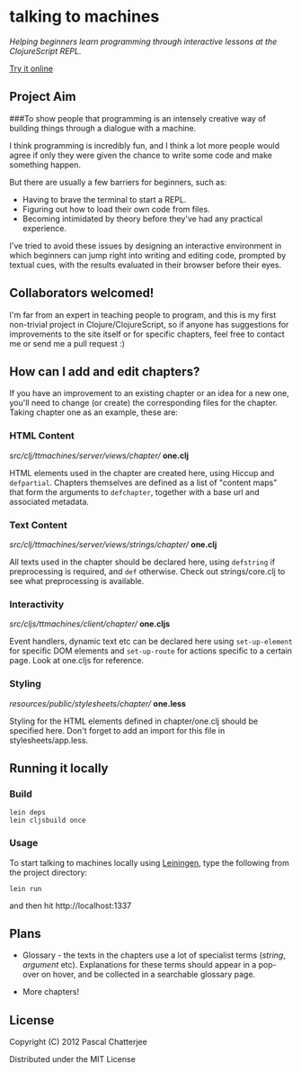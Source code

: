 # talking to machines

*Helping beginners learn programming through interactive lessons at the ClojureScript REPL.*

[Try it online](http://talkingtomachines.org)

## Project Aim

###To show people that programming is an intensely creative way of building things through a dialogue with a machine.

I think programming is incredibly fun, and I think a lot more people would agree if only they were given the chance to write some code and make something happen.

But there are usually a few barriers for beginners, such as:

* Having to brave the terminal to start a REPL.
* Figuring out how to load their own code from files.
* Becoming intimidated by theory before they've had any practical experience.

I've tried to avoid these issues by designing an interactive environment in which beginners can jump right into writing and editing code, prompted by textual cues, with the results evaluated in their browser before their eyes.

## Collaborators welcomed!

I'm far from an expert in teaching people to program, and this is my first non-trivial project in Clojure/ClojureScript, so if anyone has suggestions for improvements to the site itself or for specific chapters, feel free to contact me or send me a pull request :)

## How can I add and edit chapters?

If you have an improvement to an existing chapter or an idea for a new one, you'll need to change (or create) the corresponding files for the chapter. Taking chapter one as an example, these are:

### HTML Content 

*src/clj/ttmachines/server/views/chapter/* **one.clj**

HTML elements used in the chapter are created here, using Hiccup and `defpartial`. Chapters themselves are defined as 
a list of "content maps" that form the arguments to `defchapter`, together with a base url and associated metadata.

### Text Content 

*src/clj/ttmachines/server/views/strings/chapter/* **one.clj**

All texts used in the chapter should be declared here, using `defstring` if preprocessing is required, and `def` otherwise.
Check out strings/core.clj to see what preprocessing is available.

### Interactivity

*src/cljs/ttmachines/client/chapter/* **one.cljs**

Event handlers, dynamic text etc can be declared here using `set-up-element` for specific DOM elements and `set-up-route` for actions specific to a certain page. Look at one.cljs for reference. 

### Styling

*resources/public/stylesheets/chapter/* **one.less**

Styling for the HTML elements defined in chapter/one.clj should be specified here. Don't forget to add an import for this file in stylesheets/app.less.

## Running it locally

### Build

    lein deps
    lein cljsbuild once

### Usage

To start talking to machines locally using [Leiningen](https://github.com/technomancy/leiningen), type the following from the project directory:

    lein run
    
and then hit http://localhost:1337

## Plans

* Glossary - the texts in the chapters use a lot of specialist terms (*string*, *argument* etc). Explanations for these terms should appear in a pop-over on hover, and be collected in a searchable glossary page.
                                                                                         
* More chapters!

## License

Copyright (C) 2012 Pascal Chatterjee

Distributed under the MIT License
